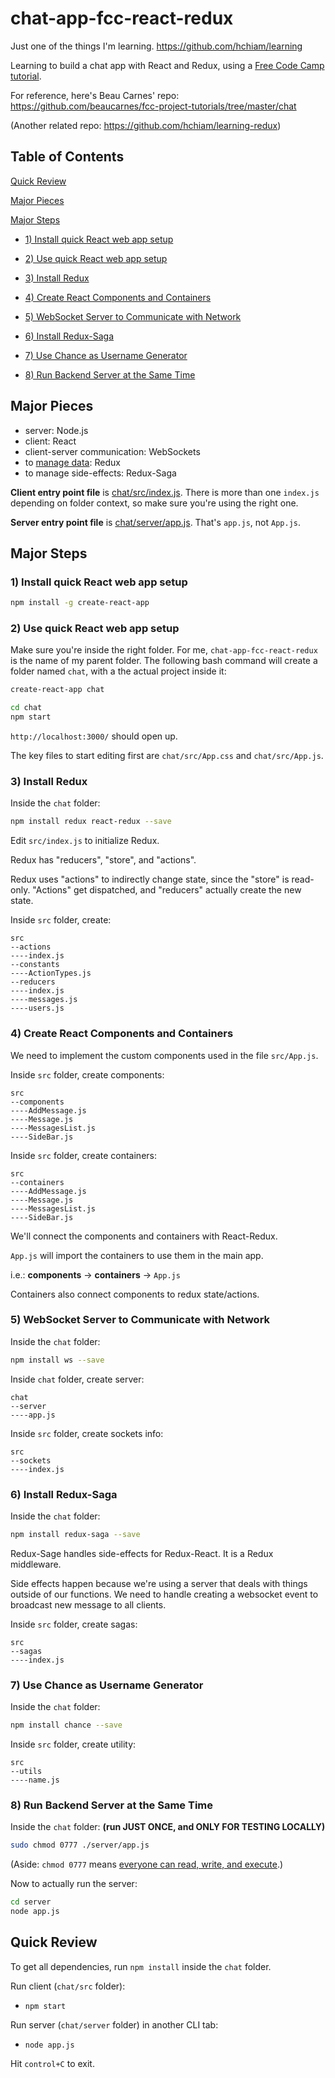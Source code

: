 # chat-app-fcc-react-redux

Just one of the things I'm learning. <https://github.com/hchiam/learning>

Learning to build a chat app with React and Redux, using a [Free Code Camp tutorial](https://www.youtube.com/watch?v=x_fHXt9V3zQ).

For reference, here's Beau Carnes' repo: <https://github.com/beaucarnes/fcc-project-tutorials/tree/master/chat>

(Another related repo: <https://github.com/hchiam/learning-redux>)

## Table of Contents

[Quick Review](https://github.com/hchiam/chat-app-fcc-react-redux#Quick-Review)

[Major Pieces](https://github.com/hchiam/chat-app-fcc-react-redux#Major-Pieces)

[Major Steps](https://github.com/hchiam/chat-app-fcc-react-redux#Major-Steps)

* [1) Install quick React web app setup](https://github.com/hchiam/chat-app-fcc-react-redux#1-Install-quick-React-web-app-setup)

* [2) Use quick React web app setup](https://github.com/hchiam/chat-app-fcc-react-redux#2-Use-quick-React-web-app-setup)

* [3) Install Redux](https://github.com/hchiam/chat-app-fcc-react-redux#3-Install-Redux)

* [4) Create React Components and Containers](https://github.com/hchiam/chat-app-fcc-react-redux#4-Create-React-Components-and-Containers)

* [5) WebSocket Server to Communicate with Network](https://github.com/hchiam/chat-app-fcc-react-redux#5-WebSocket-Server-to-Communicate-with-Network)

* [6) Install Redux-Saga](https://github.com/hchiam/chat-app-fcc-react-redux#6-Install-Redux-Saga)

* [7) Use Chance as Username Generator](https://github.com/hchiam/chat-app-fcc-react-redux#7-Use-Chance-as-Username-Generator)

* [8) Run Backend Server at the Same Time](https://github.com/hchiam/chat-app-fcc-react-redux#8-Run-Backend-Server-at-the-Same-Time)

## Major Pieces

* server: Node.js
* client: React
* client-server communication: WebSockets
* to [manage data](https://blog.logrocket.com/why-use-redux-reasons-with-clear-examples-d21bffd5835/): Redux
* to manage side-effects: Redux-Saga

**Client entry point file** is [chat/src/index.js](https://github.com/hchiam/chat-app-fcc-react-redux/blob/master/chat/src/index.js). There is more than one `index.js` depending on folder context, so make sure you're using the right one.

**Server entry point file** is [chat/server/app.js](https://github.com/hchiam/chat-app-fcc-react-redux/blob/master/chat/server/app.js). That's `app.js`, not `App.js`.

## Major Steps

### 1) Install quick React web app setup

```bash
npm install -g create-react-app
```

### 2) Use quick React web app setup

Make sure you're inside the right folder. For me, `chat-app-fcc-react-redux` is the name of my parent folder. The following bash command will create a folder named `chat`, with a the actual project inside it:

```bash
create-react-app chat
```

```bash
cd chat
npm start
```

`http://localhost:3000/` should open up.

The key files to start editing first are `chat/src/App.css` and `chat/src/App.js`.

### 3) Install Redux

Inside the `chat` folder:

```bash
npm install redux react-redux --save
```

Edit `src/index.js` to initialize Redux.

Redux has "reducers", "store", and "actions".

Redux uses "actions" to indirectly change state, since the "store" is read-only. "Actions" get dispatched, and "reducers" actually create the new state.

Inside `src` folder, create:

```text
src
--actions
----index.js
--constants
----ActionTypes.js
--reducers
----index.js
----messages.js
----users.js
```

### 4) Create React Components and Containers

We need to implement the custom components used in the file `src/App.js`.

Inside `src` folder, create components:

```text
src
--components
----AddMessage.js
----Message.js
----MessagesList.js
----SideBar.js
```

Inside `src` folder, create containers:

```text
src
--containers
----AddMessage.js
----Message.js
----MessagesList.js
----SideBar.js
```

We'll connect the components and containers with React-Redux.

`App.js` will import the containers to use them in the main app.

i.e.: **components** -> **containers** -> `App.js`

Containers also connect components to redux state/actions.

### 5) WebSocket Server to Communicate with Network

Inside the `chat` folder:

```bash
npm install ws --save
```

Inside `chat` folder, create server:

```text
chat
--server
----app.js
```

Inside `src` folder, create sockets info:

```text
src
--sockets
----index.js
```

### 6) Install Redux-Saga

Inside the `chat` folder:

```bash
npm install redux-saga --save
```

Redux-Sage handles side-effects for Redux-React. It is a Redux middleware.

Side effects happen because we're using a server that deals with things outside of our functions. We need to handle creating a websocket event to broadcast new message to all clients.

Inside `src` folder, create sagas:

```text
src
--sagas
----index.js
```

### 7) Use Chance as Username Generator

Inside the `chat` folder:

```bash
npm install chance --save
```

Inside `src` folder, create utility:

```text
src
--utils
----name.js
```

### 8) Run Backend Server at the Same Time

Inside the `chat` folder: **(run JUST ONCE, and ONLY FOR TESTING LOCALLY)**

```bash
sudo chmod 0777 ./server/app.js
```

(Aside: `chmod 0777` means [everyone can read, write, and execute](https://www.maketecheasier.com/file-permissions-what-does-chmod-777-means/).)

Now to actually run the server:

```bash
cd server
node app.js
```

## Quick Review

To get all dependencies, run `npm install` inside the `chat` folder.

Run client (`chat/src` folder):

* `npm start`

Run server (`chat/server` folder) in another CLI tab:

* `node app.js`

Hit `control+C` to exit.
